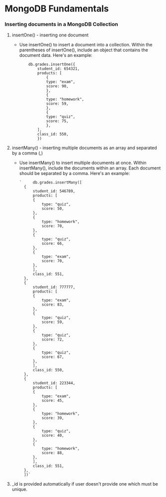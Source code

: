 # MongoDB Fundamentals

### Inserting documents in a MongoDB Collection

1. insertOne() - inserting one document

    - Use insertOne() to insert a document into a collection. Within the parentheses of insertOne(), include an object that contains the document data. Here's an example:

        ```
            db.grades.insertOne({
                student_id: 654321,
                products: [
                    {
                    type: "exam",
                    score: 90,
                    },
                    {
                    type: "homework",
                    score: 59,
                    },
                    {
                    type: "quiz",
                    score: 75,
                    },
                ],
                class_id: 550,
                })
        ```

2. insertMany() - inserting multiple documents as an array and separated by a comma (,)

    - Use insertMany() to insert multiple documents at once. Within insertMany(), include the documents within an array. Each document should be separated by a comma. Here's an example:

        ```
        `     db.grades.insertMany([
          {
              student_id: 546789,
              products: [
              {
                  type: "quiz",
                  score: 50,
              },
              {
                  type: "homework",
                  score: 70,
              },
              {
                  type: "quiz",
                  score: 66,
              },
              {
                  type: "exam",
                  score: 70,
              },
              ],
              class_id: 551,
          },
          {
              student_id: 777777,
              products: [
              {
                  type: "exam",
                  score: 83,
              },
              {
                  type: "quiz",
                  score: 59,
              },
              {
                  type: "quiz",
                  score: 72,
              },
              {
                  type: "quiz",
                  score: 67,
              },
              ],
              class_id: 550,
          },
          {
              student_id: 223344,
              products: [
              {
                  type: "exam",
                  score: 45,
              },
              {
                  type: "homework",
                  score: 39,
              },
              {
                  type: "quiz",
                  score: 40,
              },
              {
                  type: "homework",
                  score: 88,
              },
              ],
              class_id: 551,
          },
          ])`
        ```

3. \_id is provided automatically if user doesn't provide one which must be unique.
